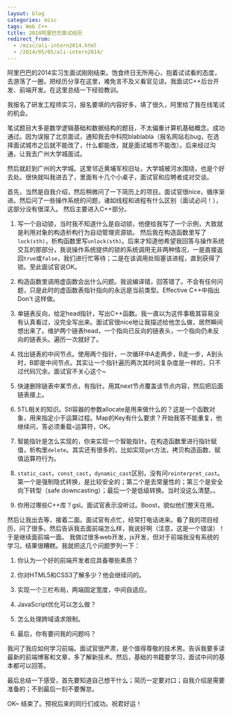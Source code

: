 ```yaml
---
layout: blog
categories: misc
tags: Web C++
title: 2014阿里巴巴面试经历
redirect_from:
  - /misc/ali-intern2014.html
  - /2014/05/05/ali-intern2014/
---
```


阿里巴巴的2014实习生面试刚刚结束。饱食终日无所用心，抱着试试看的态度，去游荡了一圈，把经历分享在这里，难免言不及义看官见谅。我面试C++后台开发、前端开发。在这里总结一下经验教训。

我报名了研发工程师实习，报名要填的内容好多，填了很久，阿里给了我在线笔试的机会。

笔试题目大多是数学逻辑基础和数据结构的题目，不太偏重计算机基础概念。成功通过。因为误报了北京面试，通知我去中科院blablabla（报名网站右bug，在选择面试城市之后就不能改了，什么都能改，就是面试城市不能改）。后来经过沟通，让我去广州大学城面试。

然后就赶到广州的大学城。这里邻近黄埔军校旧址，大学城被河水围绕，也是个好去处。很快就叫我进去了，里面有十几个小桌子，面试官和应聘者成对交谈。

首先，当然是自我介绍，然后稍微问了一下简历上的项目。面试官很nice，循序渐进。然后问了一些操作系统的问题，诸如线程和进程有什么区别（面试必问！），这部分没有很深入。 然后主要进入C++部分。

1. 写一个自动锁，当时我不知道什么是自动锁，他便给我写了一个示例，大致就是利用对象的构造析构行为自动管理资源锁。 然后我在构造函数里写了`lock(sth)`，析构函数里写`unlock(sth)`。后来才知道他希望我回答与操作系统交互的那部分，我说操作系统提供的锁的系统调用无非两种情况，一是直接返回`true`或`false`，我们进行忙等待；二是在该调用处阻塞该进程，直到获得了锁。至此面试官说OK。

2. 构造函数里调用虚函数会出什么问题。我说编译错，回答错了。不会有任何问题，只是此时的虚函数表指针指向的永远是当前类型。Effective C++中指出 Don't 这样做。

3. 单链表反向，给定head指针，写出C++函数。我一直以为这件事极其容易没有认真看过，没完全写出来。面试官很nice地让我描述给他怎么做，居然瞬间想出来了。维护两个链表head，一个指向已反向的链表头，一个指向仍未反向的链表头。遍历一次就好了。

4. 找出链表的中间节点。使用两个指针，一次循环中A走两步，B走一步，A到头时，B即是中间节点。其实让一个指针遍历两次其时间复杂度是一样的，只不过代码冗余。面试官不关心这个~

5. 快速删除链表中某节点，有指针。用其next节点覆盖该节点内容，然后把后面链表接上。

6. 5TL相关的知识。Stl容器的参数allocate是用来做什么的？这是一个函数对象，用来指定小于运算过程。Map的Key有什么要求？开始我答不能重复，他继续问，答必须重载`<`运算符，OK。

6. 智能指针是怎么实现的，你来实现一个智能指针。在构造函数里进行指针赋值，析构里`delete`。其实还有很多的，比如实现`get`方法，拷贝构造函数、赋值运算符行为。

7. `static_cast`，`const_cast`，`dynamic_cast`区别，没有问`reinterpret_cast`。第一个是强制隐式转换，是比较安全的；第二个是去常量性的；第三个是安全向下转型（safe downcasting）；最后一个是低级转换。当时没这么清楚。。

8. 你用过哪些C++库？gsl。面试官表示没听过。Boost，貌似他们整天在用。

然后让我出去等，接着二面。面试官有点忙，经常打电话进来。看了我的项目经历，问了很多。然后告诉我去面前端怎么样，我说好啊（注意，这是一个错误）！于是继续面前端一面。 我做过很多web开发，js开发，但对于前端我没有系统的学习。结果很糟糕。我就把这几个问题罗列一下：

1. 你认为一个好的前端开发者应具备哪些素质？

2. 你对HTML5和CSS3了解多少？他会继续问的。

3. 实现一个三栏布局，两端固定宽度，中间自适应。

4. JavaScript优化可以怎么做？

5. 怎么处理跨域请求限制。

6. 最后，你有要问我的问题吗？

我问了我应如何学习前端。面试官很严肃，是个值得尊敬的技术男。告诉我要多读最新的前端博客和文章，多了解新技术。然后，基础的书籍要学习，面试中问的基本都可以回答。

最后总结一下感受，首先要知道自己想干什么；简历一定要对口；自我介绍是需要准备的；不到最后一刻不要懈怠。

OK~ 结束了。预祝后来的同行们成功。祝君好运！
